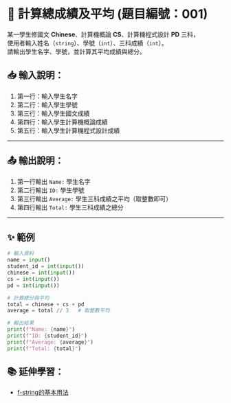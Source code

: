 # 🧮 計算總成績及平均 (題目編號：001)

某一學生修國文 **Chinese**、計算機概論 **CS**、計算機程式設計 **PD** 三科，  
使用者輸入姓名（`string`）、學號（`int`）、三科成績（`int`）。  
請輸出學生名字、學號，並計算其平均成績與總分。


## 📥 輸入說明：
1. 第一行：輸入學生名字  
2. 第二行：輸入學生學號  
3. 第三行：輸入學生國文成績  
4. 第四行：輸入學生計算機概論成績  
5. 第五行：輸入學生計算機程式設計成績  

---

## 📤 輸出說明：
1. 第一行輸出 `Name:` 學生名字  
2. 第二行輸出 `ID:` 學生學號  
3. 第三行輸出 `Average:` 學生三科成績之平均（取整數即可）  
4. 第四行輸出 `Total:` 學生三科成績之總分  

---

## ✨ 範例

~~~python
# 輸入資料
name = input()
student_id = int(input())
chinese = int(input())
cs = int(input())
pd = int(input())

# 計算總分與平均
total = chinese + cs + pd
average = total // 3   # 取整數平均

# 輸出結果
print(f"Name: {name}")
print(f"ID: {student_id}")
print(f"Average: {average}")
print(f"Total: {total}")
~~~

## 📚 延伸學習：
 - [f-string的基本用法](../README.md#-五輸出格式化f-string-應用)